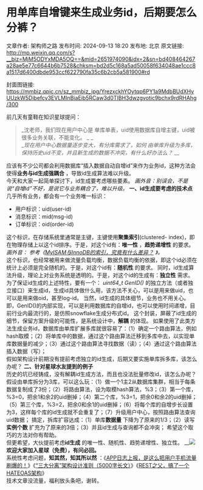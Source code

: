 # 用单库自增键来生成业务id，后期要怎么分裤？

文章作者: 架构师之路
发布时间: 2024-09-13 18:20
发布地: 北京
原文链接: http://mp.weixin.qq.com/s?__biz=MjM5ODYxMDA5OQ==&mid=2651974090&idx=2&sn=bd408464267a28ae5e77c6644b6b7528&chksm=bd2d5c168a5ad50058f634048ae1ccc8a1517d6400dbde953ccf622790fa35c6b2cb5a581900#rd

封面图链接: https://mmbiz.qpic.cn/sz_mmbiz_jpg/YrezxckhYOytqp6PY1a9MdbBUdXHyUUzkW5Dibefcy3EVLMInBiaEib5RCaw3d0TIBH3dwzgvotic9bchx9rdRHAhg/300

前几天有童鞋在知识星球提问：

>  _沈老师，我们现在用户中心是 单库单表，uid使用数据库自增主键，uid被很多业务关联，不能变化。 _ _  
> __现在用户中心数据量逐步变大，有分库需求了，如何 由单库升级为多库，保持历史uid不变，并且新生成的数据不冲突，有什么好办法么？_ __

应该有不少公司都会利用数据库“插入数据自动自增id”来作为业务id，这种方法会使得**业务与id生成强耦合** ，导致id生成算法难以升级。  
今天和大家一起简单探讨下，id生成要考虑哪些要素。 _画外音：别误会，不是说“自增id”不好，是说它与业务耦合了，难以升级。_
**一、id生成要考虑的技术点** 几乎所有业务，都会有一个业务唯一标识：

  * 用户标识：uid(user-id)
  * 消息标识：mid(msg-id)
  * 订单标识：oid(order-id)

  
这个标识，在存储系统里通常是主键，主键使用**聚集索引**(clustered-
index)，即在物理存储上以这个id排序。于是，对这个id有：**唯一性** ，**趋势递增性** 的要求。 _画外音：_
_参考《[MyISAM与InnoDB的索引，究竟有什么差异？](http://mp.weixin.qq.com/s?__biz=MjM5ODYxMDA5OQ==&mid=2651968648&idx=1&sn=93dd534d59123ea27ba7f0ab1150ca7a&chksm=bd2d61548a5ae84240a8364fa184e91145aab9b43c94d5fbd2baba73fb782bff75bb840ccd6d&scene=21#wechat_redirect)_
_》。_  
这个标识，也经常被用来做流量负载均衡，数据负载均衡的依据，即这个id必须在统计上必须是完全随机的。于是，对这个id有：**随机性** 的要求。
同时，id生成算法升级，理论上对业务系统是透明的。于是，对这个id的生成有：**独立性** 需求。 为了保证id生成的上述特性，要有一个：
_uint64_t GenID()_
的独立方法（或者独立接口）来生成id，生成id具体做什么用，该方法不关心，可以是用来做uid，也可以是用来做oid，甚至log-id。
当然，id生成的具体细节，业务也不用关心。即，GenID()的内部实现，可以是利用数据库的自增id，也可以使用时间递增，目前行业内最流行的，是仿照snowflake生成分布式id。
这个封装，屏蔽了id生成的细节，保留方案升级的可能性，是系统设计中，**解耦** 的体现。
如果使用了此类方法生成业务id，数据库由单库扩展多库就很容易了：（1）确定一个路由算法，例如hash取模；（2）将单库中的数据，通过这个路由算法迁移到多库中去，以实现单库数据量的减少；（3）通过这个路由算法寻找数据（读）；（4）通过这个路由算法插入数据（写）；  
假如架构设计前期没有提前考虑独立的id生成，后期又要实施单库拆多库，该怎么办呢？ **二、针对星球水友提到的例子**  
历史的坑已经铸成，没有解耦id生成方法，而且也没法批量修改id，该怎么办呢？  
假设由单库拆分为3库，可以这么玩：（1）做一个1主2从数据库集群，相当于每条数据复制成了3份；（2）将路由算法，设为取模hash算法，%3；（3）第一个库，%3=0，把余1和余2的uid删掉；（4）第二个库，%3=1，把余0和余2的uid删掉；（5）第三个库，%3=2，把余0和余1的uid删掉；（6）将每个库的自增步长设置为3，这样每个库的id生成就不会重复了；（7）升级用户中心，按照路由算法查询uid数据；
搞定，拆库扩容达成：（1）单库**数据量** 下降为了原来的1/3；（2）读写**实例个数** 扩充为了原来的3倍；（3）并且id生成与查询都不会冲突；
希望这个取巧的方法对你有帮助。  
但更希望，大伙提前考虑**id生成** 的唯一性、随机性、趋势递增性、独立性。
__![](https://mmbiz.qpic.cn/sz_mmbiz_jpg/YrezxckhYOztvLllVSRGFdacgyFSibmGbYC9gP6Vp2vbia6XML5dX9srBDbHhYHUdYgiaQe45OmX669nFsNF3kPAw/640?wx_fmt=other&wxfrom=5&wx_lazy=1&wx_co=1&tp=webp)**欢迎大家加入星球（免费），有问必回。**  
系统性考虑问题，**知其然，知其所以然**
：《[APP日志上报，是这么把用户手机流量刷爆的！](http://mp.weixin.qq.com/s?__biz=MjM5ODYxMDA5OQ==&mid=2651974022&idx=2&sn=34c5822dd963ff59a53684ab3f254fac&chksm=bd2d5c5a8a5ad54c4ad36a0055c7d19abddde7dcebbb0ad9bfe43c5b2eff1ee843b45b8e3e28&scene=21#wechat_redirect)》《[“三大分离”架构设计准则（5000字长文）](http://mp.weixin.qq.com/s?__biz=MjM5ODYxMDA5OQ==&mid=2651974013&idx=1&sn=677a2d6a2902383f5d83a036a77bfc72&chksm=bd2d5ca18a5ad5b7fa3b35480c01383c091d3fb91f66792b18dd5f739c9592868405ad0409b6&scene=21#wechat_redirect)》《[REST之父，搞了一个HATEOAS架构](http://mp.weixin.qq.com/s?__biz=MjM5ODYxMDA5OQ==&mid=2651973873&idx=1&sn=558818df7b0ddcb725366fe6a7b7c6b7&chksm=bd2d5d2d8a5ad43b855f8da6068109cd300f27f64b1e71b55e3921645cda6b132de2223074d3&scene=21#wechat_redirect)》  
技术文章没流量，福利放头条吧，谢转。

